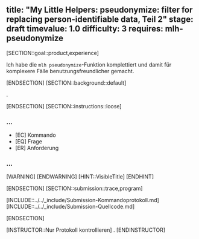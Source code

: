 title: "My Little Helpers: pseudonymize: filter for replacing person-identifiable data, Teil 2"
stage: draft
timevalue: 1.0
difficulty: 3
requires: mlh-pseudonymize
---

[SECTION::goal::product,experience]

Ich habe die `mlh pseudonymize`-Funktion komplettiert und damit für komplexere Fälle 
benutzungsfreundlicher gemacht.

[ENDSECTION]
[SECTION::background::default]

.

[ENDSECTION]
[SECTION::instructions::loose]

### ...

- [EC] Kommando
- [EQ] Frage
- [ER] Anforderung

### ...

[WARNING]
[ENDWARNING]
[HINT::VisibleTitle]
[ENDHINT]

[ENDSECTION]
[SECTION::submission::trace,program]

[INCLUDE::../../_include/Submission-Kommandoprotokoll.md]
[INCLUDE::../../_include/Submission-Quellcode.md]

[ENDSECTION]

[INSTRUCTOR::Nur Protokoll kontrollieren]
.
[ENDINSTRUCTOR]
